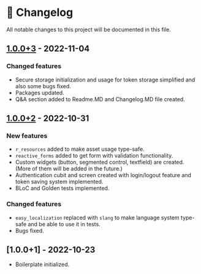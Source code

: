 # :newspaper: Changelog

All notable changes to this project will be documented in this file.

## [1.0.0+3](https://github.com/fikretsengul/flutter_advanced_boilerplate/compare/b8bb7bf..XXXXXXX) - 2022-11-04

### Changed features

- Secure storage initialization and usage for token storage simplified and also some bugs fixed.
- Packages updated.
- Q&A section added to Readme.MD and Changelog.MD file created.

## [1.0.0+2](https://github.com/fikretsengul/flutter_advanced_boilerplate/compare/4e68479..b8bb7bf) - 2022-10-31

### New features

- `r_resources` added to make asset usage type-safe.
- `reactive_forms` added to get form with validation functionality.
- Custom widgets (button, segmented control, textfield) are created. (More of them will be added in the future.)
- Authentication cubit and screen created with login/logout feature and token saving system implemented.
- BLoC and Golden tests implemented.

### Changed features

- `easy_localization` replaced with `slang` to make language system type-safe and be able to use it in tests.
- Bugs fixed.

## [1.0.0+1] - 2022-10-23

- Boilerplate initialized.
